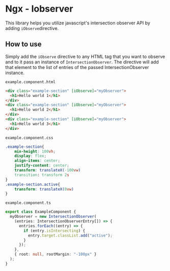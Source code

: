 # Ngx - Iobserver

This library helps you utilize javascript's intersection observer API by adding `iObserve`directive.

## How to use

Simply add the `iObserve` directive to any HTML tag that you want to observe and to it pass an instance of `IntersectionObserver`. The directive will add that element to the list of entries of the passed IntersectionObserver instance.

`example.component.html`

```html
<div class="example-section" [iObserve]="myObserver">
  <h1>Hello world 1</h1>
</div>
<div class="example-section" [iObserve]="myObserver">
  <h1>Hello world 2</h1>
</div>
<div class="example-section" [iObserve]="myObserver">
  <h1>Hello world 3</h1>
</div>
```

`example.component.css`

```css
.example-section{
    min-height: 100vh;
    display: flex;
    align-items: center;
    justify-content: center;
    transform: translateX(-100vw)
    transition: transform 2s
}
.example-section.active{
    transform: translateX(0vw)
}
```

`example.component.ts`

```typescript
export class ExampleComponent {
  myObserver = new IntersectionObserver(
    (entries: IntersectionObserverEntry[]) => {
      entries.forEach((entry) => {
        if (entry.isIntersecting) {
          entry.target.classList.add("active");
        }
      });
    },
    { root: null, rootMargin: "-100px" }
  );
}
```
